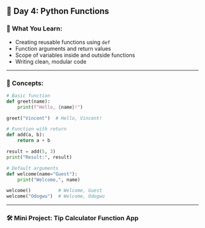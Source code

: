 
## 🐍 **Day 4: Python Functions**

### 📘 What You Learn:

* Creating reusable functions using `def`
* Function arguments and return values
* Scope of variables inside and outside functions
* Writing clean, modular code

---

### 🧠 Concepts:

```python
# Basic function
def greet(name):
    print(f"Hello, {name}!")

greet("Vincent")  # Hello, Vincent!

# Function with return
def add(a, b):
    return a + b

result = add(5, 3)
print("Result:", result)

# Default arguments
def welcome(name="Guest"):
    print("Welcome,", name)

welcome()          # Welcome, Guest
welcome("Odogwu")  # Welcome, Odogwu
```

---

### 🛠️ Mini Project: **Tip Calculator Function App**
